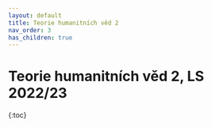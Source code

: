 ```yaml
---
layout: default
title: Teorie humanitních věd 2
nav_order: 3
has_children: true
---
```

# Teorie humanitních věd 2, LS 2022/23

{:toc}
